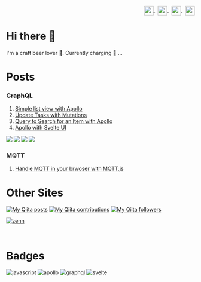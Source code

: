 <p align="right">
<a href="your link" target="blank">
  <img align="center" src="https://cdn.jsdelivr.net/npm/simple-icons@3.0.1/icons/twitter.svg" alt="" height="25" width="25" />
</a>&nbsp;
<a href="your link" target="blank">
  <img align="center" src="https://cdn.jsdelivr.net/npm/simple-icons@3.0.1/icons/linkedin.svg" alt="" height="25" width="25" />
</a>&nbsp;
<a href="your link" target="blank">
  <img align="center" src="https://cdn.jsdelivr.net/npm/simple-icons@3.0.1/icons/instagram.svg" alt="" height="25" width="25" />
</a>&nbsp;
<a href="your link" target="blank">
  <img align="center" src="https://cdn.jsdelivr.net/npm/simple-icons@3.0.1/icons/youtube.svg" alt="" height="25" width="25" />
</a>
</p>

# Hi there 👋

I'm a craft beer lover :beer:. Currently charging :battery: ...


# Posts

### GraphQL   
1. [Simple list view with Apollo](https://gist.github.com/narutaro/cd0006bc0d066fc6548534b1c1a36fb0) 
2. [Update Tasks with Mutations](https://gist.github.com/narutaro/d0033155abb47cb5a8be05c3a0c5ebc7) 
3. [Query to Search for an Item with Apollo](https://gist.github.com/narutaro/823f29425c47bc7eda5ab260fdc2c26c)
4. [Apollo with Svelte UI](https://gist.github.com/narutaro/7f85ccb919159026f0bc8cb22d872fec) 

<p>
<img src="https://img.shields.io/static/v1?label=&message=javascript&color=gray&style=flat&logo=javascript">
<img src="https://img.shields.io/static/v1?label=&message=apollo&color=gray&style=flat&logo=apollographql&logoColor=311C87">
<img src="https://img.shields.io/static/v1?label=&message=graphql&color=gray&style=flat&logo=graphql&logoColor=E10098">
<img src="https://img.shields.io/static/v1?label=&message=svelte&color=gray&style=flat&logo=svelte">
</p>

### MQTT

1. [Handle MQTT in your brwoser with MQTT.js](https://gist.github.com/narutaro/6461c0524f7d7ff01e21c2ecb0be84ca)

# Other Sites
[![My Qiita posts](https://qiita-badge.apiapi.app/s/narutaro/posts.svg)](http://qiita.com/narutaro)
[![My Qiita contributions](https://qiita-badge.apiapi.app/s/narutaro/contributions.svg)](http://qiita.com/narutaro)
[![My Qiita followers](https://qiita-badge.apiapi.app/s/narutaro/followers.svg)](http://qiita.com/narutaro)

[![zenn](https://img.shields.io/badge/-zenn-gray.svg?style=flat&logo=zenn)](https://zenn.dev/masaino)

<img align="center" src="https://cdn.jsdelivr.net/npm/simple-icons@3.0.1/icons/hashnode.svg" height="15" width="15">

# Badges

![javascript](https://img.shields.io/badge/-javascript-gray.svg?style=flat&logo=javascript)
![apollo](https://img.shields.io/badge/-apollo-gray.svg?style=flat&logo=apollographql&logoColor=311C87)
![graphql](https://img.shields.io/badge/-graphql-gray.svg?style=flat&logo=graphql&logoColor=E10098)
![svelte](https://img.shields.io/badge/-svelte-gray.svg?style=flat&logo=svelte)

<!--
https://simpleicons.org/
https://github.com/simple-icons/simple-icons/blob/develop/slugs.md
https://github.com/simple-icons/simple-icons
-->
